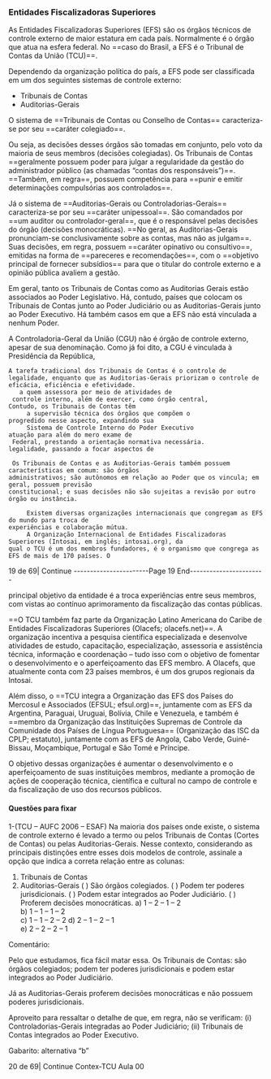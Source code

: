 ### Entidades Fiscalizadoras Superiores ###

As Entidades Fiscalizadoras Superiores (EFS) são os órgãos técnicos de controle externo de maior
estatura em cada país. Normalmente é o órgão que atua na esfera federal. No ==caso do Brasil, a EFS é o Tribunal
de Contas da União (TCU)==.

Dependendo da organização política do país, a EFS pode ser classificada em um dos seguintes sistemas
de controle externo:
- Tribunais de Contas
- Auditorias-Gerais

O sistema de ==Tribunais de Contas ou Conselho de Contas== caracteriza-se por seu ==caráter colegiado==. 

Ou seja, as decisões desses órgãos são tomadas em conjunto, pelo voto da maioria de seus membros (decisões colegiadas). 
Os Tribunais de Contas ==geralmente possuem poder para julgar a regularidade da gestão do administrador público (as chamadas “contas dos responsáveis”)==. 
==Também, em regra==, possuem competência para ==punir e emitir determinações compulsórias aos controlados==.

Já o sistema de ==Auditorias-Gerais ou Controladorias-Gerais== caracteriza-se por seu ==caráter unipessoal==.
São comandados por ==um auditor ou controlador-geral==, que é o responsável pelas decisões do órgão (decisões monocráticas). 
==No geral, as Auditorias-Gerais pronunciam-se conclusivamente sobre as contas, mas não as julgam==. Suas decisões, em regra, possuem ==caráter opinativo ou consultivo==, emitidas na forma de ==pareceres e
recomendações==, com o ==objetivo principal de fornecer subsídios== para que o titular do controle externo e a opinião pública avaliem a gestão.

Em geral, tanto os Tribunais de Contas como as Auditorias Gerais estão associados ao Poder Legislativo.
Há, contudo, países que colocam os Tribunais de Contas junto ao Poder Judiciário ou as Auditorias-Gerais junto ao Poder Executivo. Há também casos em que a EFS não está vinculada a nenhum Poder.

A Controladoria-Geral da União (CGU) não é órgão de controle externo, apesar de sua denominação.
Como já foi dito, a CGU é vinculada à Presidência da República,

```revisar no pdf
A tarefa tradicional dos Tribunais de Contas é o controle de legalidade, enquanto que as Auditorias-Gerais priorizam o controle de eficácia, eficiência e efetividade. 
   a quem assessora por meio de atividades de               
 controle interno, além de exercer, como órgão central,          Contudo, os Tribunais de Contas têm
     a supervisão técnica dos órgãos que compõem o               progredido nesse aspecto, expandindo sua
     Sistema de Controle Interno do Poder Executivo              atuação para além do mero exame de
 Federal, prestando a orientação normativa necessária.           legalidade, passando a focar aspectos de
  
 Os Tribunais de Contas e as Auditorias-Gerais também possuem características em comum: são órgãos
administrativos; são autônomos em relação ao Poder que os vincula; em geral, possuem previsão
constitucional; e suas decisões não são sujeitas a revisão por outro órgão ou instância.

     Existem diversas organizações internacionais que congregam as EFS do mundo para troca de
experiências e colaboração mútua.
     A Organização Internacional de Entidades Fiscalizadoras Superiores (Intosai, em inglês; intosai.org), da
qual o TCU é um dos membros fundadores, é o organismo que congrega as EFS de mais de 170 países. O
```


19 de 69| Continue
-----------------------Page 19 End-----------------------

principal objetivo da entidade é a troca experiências entre seus membros, com vistas ao contínuo aprimoramento da fiscalização das contas públicas.

==O TCU também faz parte da Organização Latino Americana do Caribe de Entidades Fiscalizadoras Superiores (Olacefs; olacefs.net)==. 
A organização incentiva a pesquisa científica especializada e desenvolve atividades de estudo, capacitação, especialização, assessoria e assistência técnica, informação e coordenação – tudo isso com o objetivo de fomentar o desenvolvimento e o aperfeiçoamento das EFS membro. 
A Olacefs, que atualmente conta com 23 países membros, é um dos grupos regionais da Intosai.

Além disso, o ==TCU integra a Organização das EFS dos Países do Mercosul e Associados (EFSUL; efsul.org)==, juntamente com as EFS da Argentina, Paraguai, Uruguai, Bolívia, Chile e Venezuela, e também é ==membro da
Organização das Instituições Supremas de Controle da Comunidade dos Países de Língua Portuguesa==
(Organização das ISC da CPLP; estatuto), juntamente com as EFS de Angola, Cabo Verde, Guiné-Bissau, Moçambique, Portugal e São Tomé e Príncipe. 

O objetivo dessas organizações é aumentar o desenvolvimento e o aperfeiçoamento de suas instituições membros, mediante a promoção de ações de cooperação técnica, científica e cultural no campo de controle e da fiscalização de uso dos recursos públicos.

#### Questões para fixar
 1-(TCU – AUFC 2006 – ESAF)
 Na maioria dos países onde existe, o sistema de controle externo é levado a termo ou pelos Tribunais de
 Contas (Cortes de Contas) ou pelas Auditorias-Gerais. Nesse contexto, considerando as principais
 distinções entre esses dois modelos de controle, assinale a opção que indica a correta relação entre as
 colunas:

1)    Tribunais de Contas              
2)    Auditorias-Gerais
( ) São órgãos colegiados.
( ) Podem ter poderes jurisdicionais.
( ) Podem estar integrados ao Poder Judiciário.
( ) Proferem decisões monocráticas.
a) 1 – 2 – 1 – 2   
b) 1 – 1 – 1 – 2     
c) 1 – 1 – 2 – 2
d) 2 – 1 – 2 – 1   
e) 2 – 2 – 2 – 1

 Comentário:

 Pelo que estudamos, fica fácil matar essa. Os Tribunais de Contas: são órgãos colegiados; podem ter  poderes jurisdicionais e podem estar integrados ao Poder Judiciário. 
 
 Já as Auditorias-Gerais proferem decisões monocráticas e não possuem poderes jurisdicionais.
 
 Aproveito para ressaltar o detalhe de que, em regra, não se verificam: (i) Controladorias-Gerais integradas ao Poder Judiciário; (ii) Tribunais de Contas integrados ao Poder Executivo.

Gabarito: alternativa “b”

20 de 69| Continue
 Contex-TCU                                                                        Aula 00